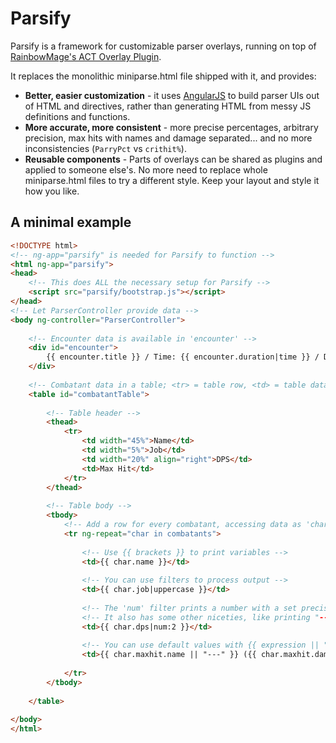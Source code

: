 Parsify
=======

Parsify is a framework for customizable parser overlays, running on top of [RainbowMage's ACT Overlay Plugin](https://github.com/RainbowMage/OverlayPlugin).

It replaces the monolithic miniparse.html file shipped with it, and provides:

* **Better, easier customization** - it uses [AngularJS](https://angularjs.org) to build parser UIs out of HTML and directives, rather than generating HTML from messy JS definitions and functions.
* **More accurate, more consistent** - more precise percentages, arbitrary precision, max hits with names and damage separated... and no more inconsistencies (`ParryPct` vs `crithit%`).
* **Reusable components** - Parts of overlays can be shared as plugins and applied to someone else's. No more need to replace whole miniparse.html files to try a different style. Keep your layout and style it how you like.

A minimal example
-----------------

```html
<!DOCTYPE html>
<!-- ng-app="parsify" is needed for Parsify to function -->
<html ng-app="parsify">
<head>
	<!-- This does ALL the necessary setup for Parsify -->
    <script src="parsify/bootstrap.js"></script>
</head>
<!-- Let ParserController provide data -->
<body ng-controller="ParserController">
    
    <!-- Encounter data is available in 'encounter' -->
    <div id="encounter">
        {{ encounter.title }} / Time: {{ encounter.duration|time }} / DPS: {{ encounter.encdps|num:0 }}
    </div>
    
    <!-- Combatant data in a table; <tr> = table row, <td> = table data (cell) -->
    <table id="combatantTable">
        
        <!-- Table header -->
        <thead>
            <tr>
                <td width="45%">Name</td>
                <td width="5%">Job</td>
                <td width="20%" align="right">DPS</td>
                <td>Max Hit</td>
            </tr>
        </thead>
        
        <!-- Table body -->
        <tbody>
            <!-- Add a row for every combatant, accessing data as 'char' -->
            <tr ng-repeat="char in combatants">
                
                <!-- Use {{ brackets }} to print variables -->
                <td>{{ char.name }}</td>
                
                <!-- You can use filters to process output -->
                <td>{{ char.job|uppercase }}</td>
                
                <!-- The 'num' filter prints a number with a set precision (here: 2 decimals) -->
                <!-- It also has some other niceties, like printing "---" for missing values -->
                <td>{{ char.dps|num:2 }}</td>
                
                <!-- You can use default values with {{ expression || "Default" }}-->
                <td>{{ char.maxhit.name || "---" }} ({{ char.maxhit.damage|num:0 }})
                
            </tr>
        </tbody>
        
    </table>
    
</body>
</html>
```
